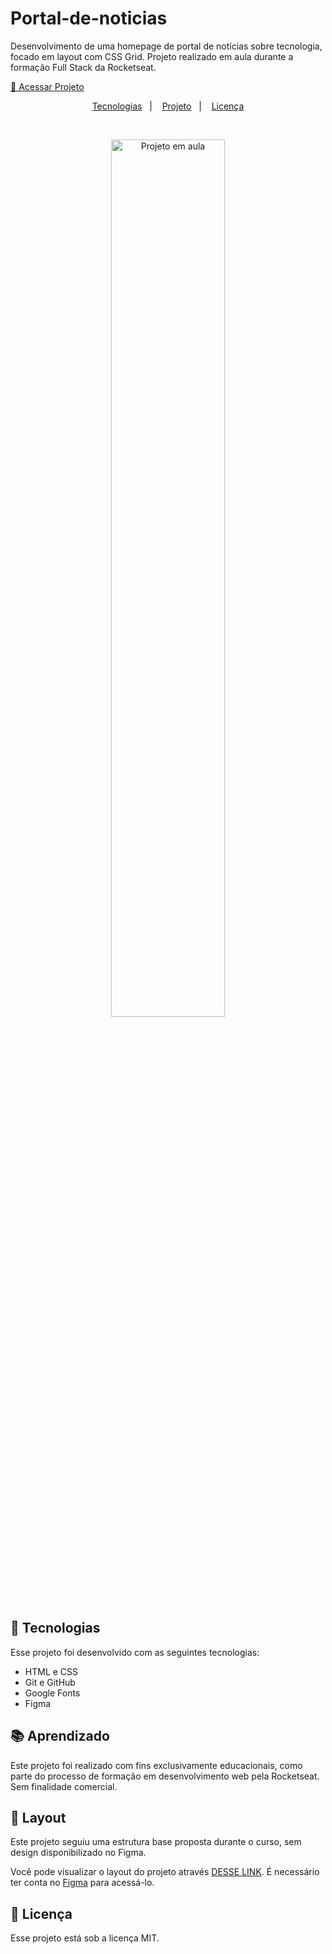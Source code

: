 # Portal-de-noticias
Desenvolvimento de uma homepage de portal de notícias sobre tecnologia, focado em layout com CSS Grid. Projeto realizado em aula durante a formação Full Stack da Rocketseat.

 <a href="https://leonardobruchez.github.io/Portal-de-noticias/">🔗 Acessar Projeto</a>
<p align="center">
   <a href="#-tecnologias">Tecnologias</a>&nbsp;&nbsp;&nbsp;|&nbsp;&nbsp;&nbsp;
  <a href="https://leonardobruchez.github.io/Portal-de-noticias/" target="_blank">Projeto</a>&nbsp;&nbsp;&nbsp;|&nbsp;&nbsp;&nbsp;
  <a href="#memo-licença">Licença</a>
</p>
<br>
<a href="https://www.figma.com/community/file/1362166020452569562" target="_blank">
  <p align="center">
    <img 
      alt="Projeto em aula" 
      src="assets/Portal de notícias.png" 
      width="60%">
  </p>
</a>


## 🚀 Tecnologias

Esse projeto foi desenvolvido com as seguintes tecnologias:

- HTML e CSS
- Git e GitHub
- Google Fonts
- Figma

## 📚 Aprendizado

Este projeto foi realizado com fins exclusivamente educacionais, como parte do processo de formação em desenvolvimento web pela Rocketseat. Sem finalidade comercial.

## 🔖 Layout

Este projeto seguiu uma estrutura base proposta durante o curso, sem design disponibilizado no Figma.

Você pode visualizar o layout do projeto através [DESSE LINK](https://www.figma.com/community/file/1362166020452569562). É necessário ter conta no [Figma](https://figma.com) para acessá-lo.

## :memo: Licença

Esse projeto está sob a licença MIT.

